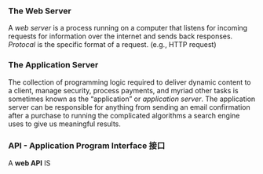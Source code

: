 ### The Web Server
A _web server_ is a process running on a computer that listens for incoming requests for information over the internet and sends back responses. 
_Protocal_ is the specific format of a request. (e.g., HTTP request) 

### The Application Server 
The collection of programming logic required to deliver dynamic content to a client, manage security, process payments, and myriad other tasks is sometimes known as the “application” or _application server_. 
The application server can be responsible for anything from sending an email confirmation after a purchase to running the complicated algorithms a search engine uses to give us meaningful results.
 
### API - Application Program Interface 接口
A **web API** IS 

<!--stackedit_data:
eyJoaXN0b3J5IjpbMjQ5MjI1ODM0LC0xMDMyNDk0MTMyLDExND
gyNTA2MDQsLTE2MTQyNDkxMzcsMTkyMTc5MTg3LC0yMDg4NzQ2
NjEyXX0=
-->